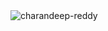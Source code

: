 <img align="center" src="https://github-readme-streak-stats.herokuapp.com/?user=charandeep-reddy&theme=dark" alt="charandeep-reddy" />

